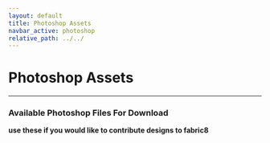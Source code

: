 ```yaml
---
layout: default
title: Photoshop Assets
navbar_active: photoshop
relative_path: ../../
---
```


# Photoshop Assets

----

### Available Photoshop Files For Download
**use these if you would like to contribute designs to fabric8**
